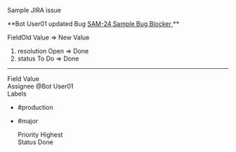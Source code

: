  

 
 Sample JIRA issue

 

 **Bot User01 updated Bug [ 
SAM-24,Sample Bug Blocker
 ](https://whiteam1.atlassian.net/browse/SAM-24) **  

 FieldOld Value => New Value 

 

 
 1.  resolution Open => Done 
 2.  status To Do => Done 
 
 

  

---

 
   
   Field    Value    
    Assignee    @Bot User01    
  Labels     
 - #production
 - #major
 
     
    Priority    Highest    
  Status    Done    
  
   
 

 